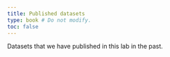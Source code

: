 ```yaml
---
title: Published datasets
type: book # Do not modify.
toc: false
---
```


Datasets that we have published in this lab in the past. 
